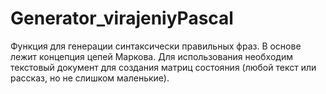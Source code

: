 # Generator_virajeniyPascal
Функция для генерации синтаксически правильных фраз.
В основе лежит концепция цепей Маркова.
Для использования необходим текстовый документ для создания матриц состояния (любой текст или рассказ, но не слишком маленькие).

